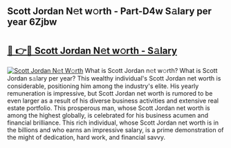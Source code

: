## Scott Jordan N𝚎t w𝚘rth - Part-D4w S𝚊lary per year 6Zjbw

# <h2><a href="http://gc44bcf.nevu.top/?p=Scott+Jordan">🔗 👉🔴 Scott Jordan N𝚎t w𝚘rth - S𝚊lary</a></h2>

[![Scott Jordan N𝚎t W𝚘rth](https://i.imgur.com/Oavwk0R.jpeg)](http://gc44bcf.nevu.top/?p=Scott+Jordan)
What is Scott Jordan n𝚎t w𝚘rth? What is Scott Jordan s𝚊lary per year?
This wealthy individual's Scott Jordan net worth is considerable, positioning him among the industry's elite. His yearly remuneration is impressive, but Scott Jordan net worth is rumored to be even larger as a result of his diverse business activities and extensive real estate portfolio. This prosperous man, whose Scott Jordan net worth is among the highest globally, is celebrated for his business acumen and financial brilliance. This rich individual, whose Scott Jordan net worth is in the billions and who earns an impressive salary, is a prime demonstration of the might of dedication, hard work, and financial savvy.
